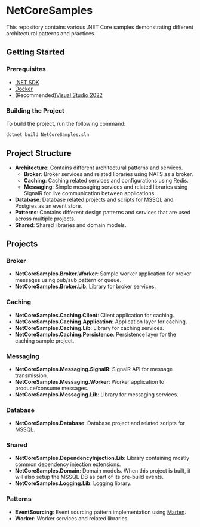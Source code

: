 # NetCoreSamples

This repository contains various .NET Core samples demonstrating different architectural patterns and practices.

## Getting Started

### Prerequisites

- [.NET SDK](https://dotnet.microsoft.com/download)
- [Docker](https://www.docker.com/get-started)
- (Recommended)[Visual Studio 2022](https://visualstudio.microsoft.com/downloads/)

### Building the Project

To build the project, run the following command:

```sh
dotnet build NetCoreSamples.sln
```

## Project Structure

- **Architecture**: Contains different architectural patterns and services.
  - **Broker**: Broker services and related libraries using NATS as a broker.
  - **Caching**: Caching related services and configurations using Redis.
  - **Messaging**: Simple messaging services and related libraries using SignalR for live communication between applications. 
- **Database**: Database related projects and scripts for MSSQL and Postgres as an event store.
- **Patterns**: Contains different design patterns and services that are used across multiple projects.
- **Shared**: Shared libraries and domain models.

## Projects

### Broker

- **NetCoreSamples.Broker.Worker**: Sample worker application for broker messages using pub/sub pattern or queue.
- **NetCoreSamples.Broker.Lib**: Library for broker services.

### Caching

- **NetCoreSamples.Caching.Client**: Client application for caching.
- **NetCoreSamples.Caching.Application**: Application layer for caching.
- **NetCoreSamples.Caching.Lib**: Library for caching services.
- **NetCoreSamples.Caching.Persistence**: Persistence layer for the caching sample project.

### Messaging

- **NetCoreSamples.Messaging.SignalR**: SignalR API for message transmission.
- **NetCoreSamples.Messaging.Worker**: Worker application to produce/consume messages.
- **NetCoreSamples.Messaging.Lib**: Library for messaging services.

### Database

- **NetCoreSamples.Database**: Database project and related scripts for MSSQL.

### Shared

- **NetCoreSamples.DependencyInjection.Lib**: Library containing mostly common dependency injection extensions.
- **NetCoreSamples.Domain**: Domain models. When this project is built, it will also setup the MSSQL DB as part of its pre-build events.
- **NetCoreSamples.Logging.Lib**: Logging library.

### Patterns

- **EventSourcing**: Event sourcing pattern implementation using [Marten](https://martendb.io/).
- **Worker**: Worker services and related libraries.

